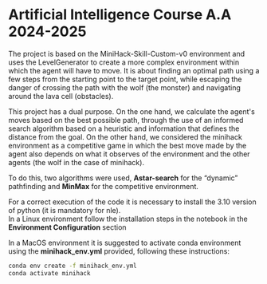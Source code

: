 # Artificial Intelligence Course A.A 2024-2025

The project is based on the MiniHack-Skill-Custom-v0 environment and uses the LevelGenerator to create a more complex environment 
within which the agent will have to move. It is about finding an optimal path using a few steps from the starting point to the target point, 
while escaping the danger of crossing the path with the wolf (the monster) and navigating around the lava cell (obstacles). 

This project has a dual purpose. On the one hand, we calculate the agent's moves based on the best possible path, through the use of an informed search algorithm 
based on a heuristic and information that defines the distance from the goal. On the other hand, we considered the minihack environment as a competitive game in which 
the best move made by the agent also depends on what it observes of the environment and the other agents (the wolf in the case of minihack). 

To do this, two algorithms were used, **Astar-search** for the “dynamic” pathfinding and **MinMax** for the competitive environment.

For a correct execution of the code it is necessary to install the 3.10 version of python (it is mandatory for nle).   
In a Linux environment follow the installation steps in the notebook in the **Environment Configuration** section

In a MacOS environment it is suggested to activate conda environment using the **minihack_env.yml** provided, following these instructions:

```bash
conda env create -f minihack_env.yml
conda activate minihack